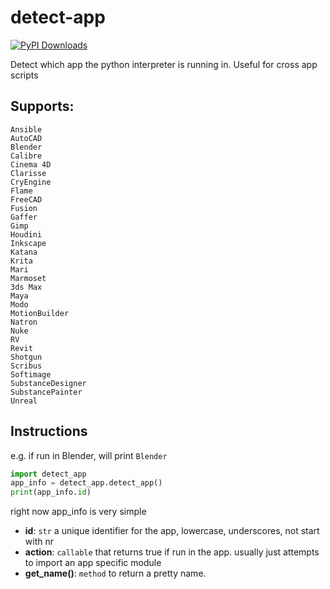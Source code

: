 # detect-app

[![PyPI Downloads](https://img.shields.io/pypi/v/detect-app?color=0)](https://pypi.org/project/detect-app/)

Detect which app the python interpreter is running in. Useful for cross app scripts

## Supports:
```
Ansible
AutoCAD
Blender
Calibre
Cinema 4D
Clarisse
CryEngine
Flame
FreeCAD
Fusion
Gaffer
Gimp
Houdini
Inkscape
Katana
Krita
Mari
Marmoset
3ds Max
Maya
Modo
MotionBuilder
Natron
Nuke
RV
Revit
Shotgun
Scribus
Softimage
SubstanceDesigner
SubstancePainter
Unreal
```

## Instructions

e.g. if run in Blender, will print `Blender`
```python
import detect_app
app_info = detect_app.detect_app()
print(app_info.id)
```
right now app_info is very simple
- **id**: `str` a unique identifier for the app, lowercase, underscores, not start with nr
- **action**: `callable` that returns true if run in the app. usually just attempts to import an app specific module
- **get_name()**: `method` to return a pretty name.
